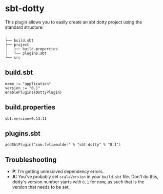 sbt-dotty
=========

This plugin allows you to easily create an sbt dotty project using the
standard structure:

```
.
├── build.sbt
├── project
│   ├── build.properties
│   └── plugins.sbt
└── src
```


build.sbt
---------

```
name := "application"
version := "0.1"
enablePlugins(DottyPlugin)
```

build.properties
----------------

```
sbt.version=0.13.11
```

plugins.sbt
-----------

```
addSbtPlugin("com.felixmulder" % "sbt-dotty" % "0.1")
```

Troubleshooting
---------------

* **P:** I'm getting unresolved dependency errors.
* **A:** You've probably set `scalaVersion` in your `build.sbt` file. Don't do
         this, dotty's version number starts with `0.1` for now, as such that is the
         version that needs to be set.
